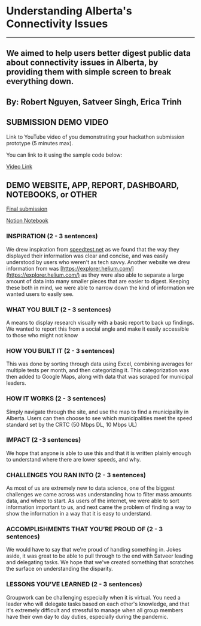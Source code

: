 # Understanding Alberta's Connectivity Issues
---

## We aimed to help users better digest public data about connectivity issues in Alberta, by providing them with simple screen to break everything down. 

## By: Robert Nguyen, Satveer Singh, Erica Trinh

## SUBMISSION DEMO VIDEO

Link to YouTube video of you demonstrating your hackathon submission prototype (5 minutes max).

You can link to it using the sample code below:

[Video Link](https://youtu.be/waA8BGbmvxU)

## DEMO WEBSITE, APP, REPORT, DASHBOARD, NOTEBOOKS, or OTHER

[Final submission](http://www.albertaconnectivity.myportfolio.com)

[Notion Notebook](https://www.notion.so/Cybera-Hackathon-b07ff68534684266b5a1c5d53232ea8f)

### INSPIRATION (2 - 3 sentences)

We drew inspiration from [speedtest.net](http://speedtest.net) as we found that the way they displayed their information was clear and concise, and was easily understood by users who weren't as tech savvy. Another website we drew information from was [https://explorer.helium.com/](https://explorer.helium.com/) as they were also able to separate a large amount of data into many smaller pieces that are easier to digest. Keeping these both in mind, we were able to narrow down the kind of information we wanted users to easily see.

### WHAT YOU BUILT (2 - 3 sentences)

A means to display research visually with a basic report to back up findings. We wanted to report this from a social angle and make it easily accessible to those who might not know

### HOW YOU BUILT IT (2 - 3 sentences)

This was done by sorting through data using Excel, combining averages for multiple tests per month, and then categorizing it. This categorization was then added to Google Maps, along with data that was scraped for municipal leaders.

### HOW IT WORKS (2 - 3 sentences)

Simply navigate through the site, and use the map to find a municipality in Alberta. Users can then choose to see which municipalities meet the speed standard set by the CRTC (50 Mbps DL, 10 Mbps UL)

### IMPACT (2 -3 sentences)

We hope that anyone is able to use this and that it is written plainly enough to understand where there are lower speeds, and why.

### CHALLENGES YOU RAN INTO (2 - 3 sentences)

As most of us are extremely new to data science, one of the biggest challenges we came across was understanding how to filter mass amounts data, and where to start. As users of the internet, we were able to sort information important to us, and next came the problem of finding a way to show the information in a way that it is easy to understand.

### ACCOMPLISHMENTS THAT YOU’RE PROUD OF (2 - 3 sentences)

We would have to say that we're proud of handing something in. Jokes aside, it was great to be able to pull through to the end with Satveer leading and delegating tasks. We hope that we've created something that scratches the surface on understanding the disparity.

### LESSONS YOU’VE LEARNED (2 - 3 sentences)

Groupwork can be challenging especially when it is virtual. You need a leader who will delegate tasks based on each other's knowledge, and that it's extremely difficult and stressful to manage when all group members have their own day to day duties, especially during the pandemic.
